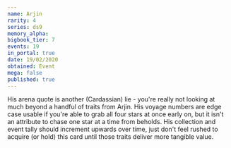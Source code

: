 ```yaml
---
name: Arjin
rarity: 4
series: ds9
memory_alpha:
bigbook_tier: 7
events: 19
in_portal: true
date: 19/02/2020
obtained: Event
mega: false
published: true
---
```


His arena quote is another (Cardassian) lie - you're really not looking at much beyond a handful of traits from Arjin. His voyage numbers are edge case usable if you're able to grab all four stars at once early on, but it isn't an attribute to chase one star at a time from beholds. His collection and event tally should increment upwards over time, just don't feel rushed to acquire (or hold) this card until those traits deliver more tangible value.
